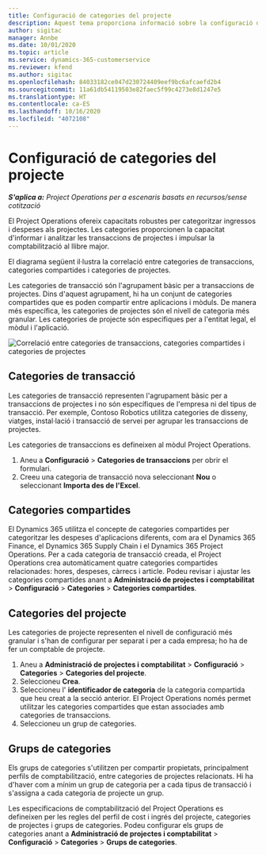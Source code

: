 ```yaml
---
title: Configuració de categories del projecte
description: Aquest tema proporciona informació sobre la configuració de categories de projectes.
author: sigitac
manager: Annbe
ms.date: 10/01/2020
ms.topic: article
ms.service: dynamics-365-customerservice
ms.reviewer: kfend
ms.author: sigitac
ms.openlocfilehash: 84033182ce047d230724409eef9bc6afcaefd2b4
ms.sourcegitcommit: 11a61db54119503e82faec5f99c4273e8d1247e5
ms.translationtype: HT
ms.contentlocale: ca-ES
ms.lasthandoff: 10/16/2020
ms.locfileid: "4072108"
---
```

# <a name="configure-project-categories"></a>Configuració de categories del projecte

_**S'aplica a:** Project Operations per a escenaris basats en recursos/sense cotització_

El Project Operations ofereix capacitats robustes per categoritzar ingressos i despeses als projectes. Les categories proporcionen la capacitat d'informar i analitzar les transaccions de projectes i impulsar la comptabilització al llibre major.

El diagrama següent il·lustra la correlació entre categories de transaccions, categories compartides i categories de projectes. 

Les categories de transacció són l'agrupament bàsic per a transaccions de projectes. Dins d'aquest agrupament, hi ha un conjunt de categories compartides que es poden compartir entre aplicacions i mòduls. De manera més específica, les categories de projectes són el nivell de categoria més granular. Les categories de projecte són especifiques per a l'entitat legal, el mòdul i l'aplicació.

![Correlació entre categories de transaccions, categories compartides i categories de projectes](media/project-categories.png)

## <a name="transaction-categories"></a>Categories de transacció

Les categories de transacció representen l'agrupament bàsic per a transaccions de projectes i no són específiques de l'empresa ni del tipus de transacció. Per exemple, Contoso Robotics utilitza categories de disseny, viatges, instal·lació i transacció de servei per agrupar les transaccions de projectes.

Les categories de transaccions es defineixen al mòdul Project Operations. 
1. Aneu a **Configuració** \> **Categories de transaccions** per obrir el formulari. 
2. Creeu una categoria de transacció nova seleccionant **Nou** o seleccionant **Importa des de l'Excel**.

## <a name="shared-categories"></a>Categories compartides

El Dynamics 365 utilitza el concepte de categories compartides per categoritzar les despeses d'aplicacions diferents, com ara el Dynamics 365 Finance, el Dynamics 365 Supply Chain i el Dynamics 365 Project Operations. Per a cada categoria de transacció creada, el Project Operations crea automàticament quatre categories compartides relacionades: hores, despeses, càrrecs i article. Podeu revisar i ajustar les categories compartides anant a **Administració de projectes i comptabilitat** \> **Configuració** \> **Categories** \> **Categories compartides**.

## <a name="project-categories"></a>Categories del projecte

Les categories de projecte representen el nivell de configuració més granular i s'han de configurar per separat i per a cada empresa; ho ha de fer un comptable de projecte.

1. Aneu a **Administració de projectes i comptabilitat** \> **Configuració** \> **Categories** \> **Categories del projecte**.
2. Seleccioneu **Crea**.
3. Seleccioneu l' **identificador de categoria** de la categoria compartida que heu creat a la secció anterior. El Project Operations només permet utilitzar les categories compartides que estan associades amb categories de transaccions.
4. Seleccioneu un grup de categories.

## <a name="category-groups"></a>Grups de categories

Els grups de categories s'utilitzen per compartir propietats, principalment perfils de comptabilització, entre categories de projectes relacionats. Hi ha d'haver com a mínim un grup de categoria per a cada tipus de transacció i s'assigna a cada categoria de projecte un grup.

Les especificacions de comptabilització del Project Operations es defineixen per les regles del perfil de cost i ingrés del projecte, categories de projectes i grups de categories. Podeu configurar els grups de categories anant a **Administració de projectes i comptabilitat** \> **Configuració** \> **Categories** \> **Grups de categories**.
